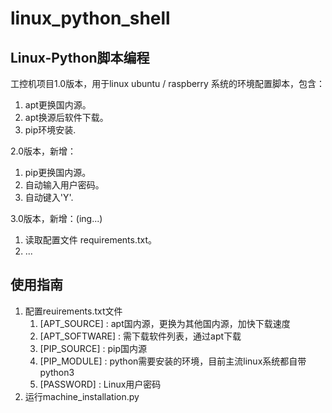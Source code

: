 # linux_python_shell

## Linux-Python脚本编程

工控机项目1.0版本，用于linux ubuntu / raspberry 系统的环境配置脚本，包含：

1. apt更换国内源。
2. apt换源后软件下载。
3. pip环境安装.

2.0版本，新增：

1. pip更换国内源。
2. 自动输入用户密码。
3. 自动键入'Y'.

3.0版本，新增：(ing...)

1. 读取配置文件 requirements.txt。
2. ...

## 使用指南

1. 配置reuirements.txt文件
    1. [APT_SOURCE] : apt国内源，更换为其他国内源，加快下载速度
    2. [APT_SOFTWARE] : 需下载软件列表，通过apt下载
    3. [PIP_SOURCE] : pip国内源
    4. [PIP_MODULE] : python需要安装的环境，目前主流linux系统都自带python3
    5. [PASSWORD] : Linux用户密码
2. 运行machine_installation.py
